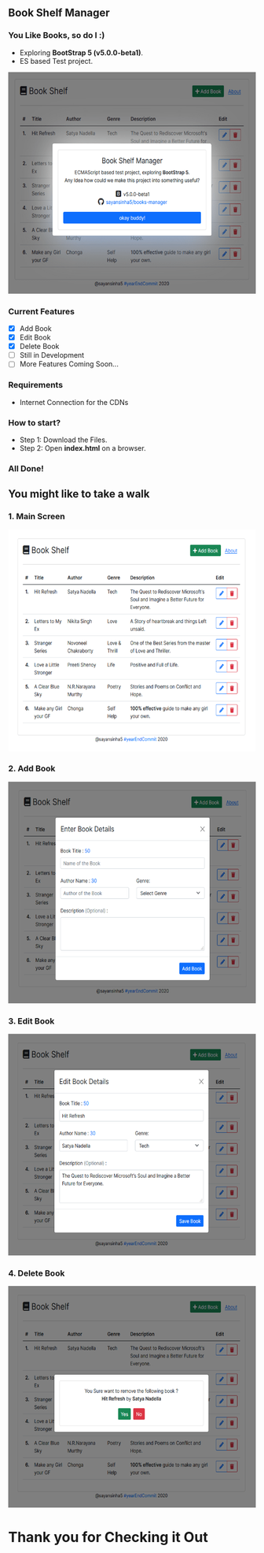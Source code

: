 ## Book Shelf Manager
### You Like Books, so do I :)
- Exploring <b>BootStrap 5 (v5.0.0-beta1)</b>.
- ES based Test project.

<img src="main/ss/00Wall.png" height="450" />

### Current Features
- [x] Add Book
- [x] Edit Book
- [x] Delete Book
- [ ] Still in Development
- [ ] More Features Coming Soon...

### Requirements
- Internet Connection for the CDNs

### How to start?
- Step 1: Download the Files.
- Step 2: Open <b>index.html</b> on a browser.

### All Done!

## You might like to take a walk

### 1. Main Screen
<img src="main/ss/01SS.png" height="450" />

### 2. Add Book
<img src="main/ss/02SS.png" height="450" />

### 3. Edit Book
<img src="main/ss/03SS.png" height="450" />

### 4. Delete Book
<img src="main/ss/04SS.png" height="450" />

# Thank you for Checking it Out
